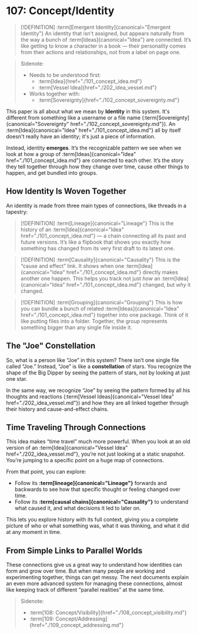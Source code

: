 # 107: Concept/Identity

> [!DEFINITION] :term[Emergent Identity]{canonical="Emergent Identity"}
> An identity that isn't assigned, but appears naturally from the way a bunch of :term[Ideas]{canonical="Idea"} are connected. It’s like getting to know a character in a book — their personality comes from their actions and relationships, not from a label on page one.

> Sidenote:
> - Needs to be understood first:
>   - :term[Idea]{href="./101_concept_idea.md"}
>   - :term[Vessel Idea]{href="./202_idea_vessel.md"}
> - Works together with:
>   - :term[Sovereignty]{href="./102_concept_sovereignty.md"}

This paper is all about what we mean by **Identity** in this system. It's different from something like a username or a file name (:term[Sovereignty]{canonical="Sovereignty" href="./102_concept_sovereignty.md"}). An :term[Idea]{canonical="Idea" href="./101_concept_idea.md"} all by itself doesn't really have an identity; it's just a piece of information.

Instead, identity **emerges**. It’s the recognizable pattern we see when we look at how a group of :term[Ideas]{canonical="Idea" href="./101_concept_idea.md"} are connected to each other. It’s the story they tell together through how they change over time, cause other things to happen, and get bundled into groups.

## How Identity Is Woven Together

An identity is made from three main types of connections, like threads in a tapestry:

> [!DEFINITION] :term[Lineage]{canonical="Lineage"}
> This is the history of an :term[Idea]{canonical="Idea" href="./101_concept_idea.md"} — a chain connecting all its past and future versions. It’s like a flipbook that shows you exactly how something has changed from its very first draft to its latest one.

> [!DEFINITION] :term[Causality]{canonical="Causality"}
> This is the “cause and effect” link. It shows when one :term[Idea]{canonical="Idea" href="./101_concept_idea.md"} directly makes another one happen. This helps you track not just *how* an :term[Idea]{canonical="Idea" href="./101_concept_idea.md"} changed, but *why* it changed.

> [!DEFINITION] :term[Grouping]{canonical="Grouping"}
> This is how you can bundle a bunch of related :term[Ideas]{canonical="Idea" href="./101_concept_idea.md"} together into one package. Think of it like putting files into a folder. Together, the group represents something bigger than any single file inside it.

## The "Joe" Constellation

So, what is a person like “Joe” in this system? There isn’t one single file called “Joe.” Instead, “Joe” is like a **constellation** of stars. You recognize the shape of the Big Dipper by seeing the pattern of stars, not by looking at just one star.

In the same way, we recognize “Joe” by seeing the pattern formed by all his thoughts and reactions (:term[Vessel Ideas]{canonical="Vessel Idea" href="./202_idea_vessel.md"}) and how they are all linked together through their history and cause-and-effect chains.

## Time Traveling Through Connections

This idea makes “time travel” much more powerful. When you look at an old version of an :term[Idea]{canonical="Vessel Idea" href="./202_idea_vessel.md"}, you’re not just looking at a static snapshot. You’re jumping to a specific point on a huge map of connections.

From that point, you can explore:

- Follow its **:term[lineage]{canonical="Lineage"}** forwards and backwards to see how that specific thought or feeling changed over time.
- Follow its **:term[causal chains]{canonical="Causality"}** to understand what caused it, and what decisions it led to later on.

This lets you explore history with its full context, giving you a complete picture of who or what something was, what it was thinking, and what it did at any moment in time.

## From Simple Links to Parallel Worlds

These connections give us a great way to understand how identities can form and grow over time. But when many people are working and experimenting together, things can get messy. The next documents explain an even more advanced system for managing these connections, almost like keeping track of different “parallel realities” at the same time.

> Sidenote:
> - :term[108: Concept/Visibility]{href="./108_concept_visibility.md"}
> - :term[109: Concept/Addressing]{href="./109_concept_addressing.md"}
